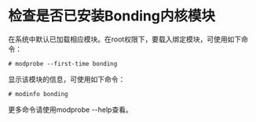 # 检查是否已安装Bonding内核模块<a name="ZH-CN_TOPIC_0229622759"></a>

在系统中默认已加载相应模块。在root权限下，要载入绑定模块，可使用如下命令：

```
# modprobe --first-time bonding
```

显示该模块的信息，可使用如下命令：

```
# modinfo bonding
```

更多命令请使用modprobe --help查看。

